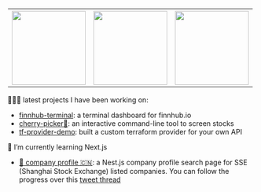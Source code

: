 <table style="border: 1px solid transparent">
  <tr>
    <th><img src="https://media.giphy.com/media/26xBwdIuRJiAIqHwA/giphy.gif" width=150 /></th>
    <th><img src="https://media.giphy.com/media/26xBwdIuRJiAIqHwA/giphy.gif" width=150 /></th> 
    <th><img src="https://media.giphy.com/media/26xBwdIuRJiAIqHwA/giphy.gif" width=150 /></th>
  </tr>
</table>

👩🏻‍💻 latest projects I have been working on:

- [finnhub-terminal](https://github.com/applegreengrape/finnhub-terminal): a terminal dashboard for finnhub.io
- [cherry-picker🍒](https://github.com/applegreengrape/cherry-picker): an interactive command-line tool to screen stocks
- [tf-provider-demo](https://github.com/applegreengrape/tf-provider-demo): built a custom terraform provider for your own API

🌱 I’m currently learning Next.js
- [📇 company profile 🇨🇳](https://github.com/applegreengrape/bizInfo): a Nest.js company profile search page for SSE (Shanghai Stock Exchange) listed companies. You can follow the progress over this [tweet thread](https://twitter.com/applegreengrap2/status/1355233872896778242?s=20)



<!--
**applegreengrape/applegreengrape** is a ✨ _special_ ✨ repository because its `README.md` (this file) appears on your GitHub profile.
Here are some ideas to get you started:

- 🔭 I’m currently working on ...
- 🌱 I’m currently learning ...
- 👯 I’m looking to collaborate on ...
- 🤔 I’m looking for help with ...
- 💬 Ask me about ...
- 📫 How to reach me: ...
- 😄 Pronouns: ...
- ⚡ Fun fact: ...
-->
